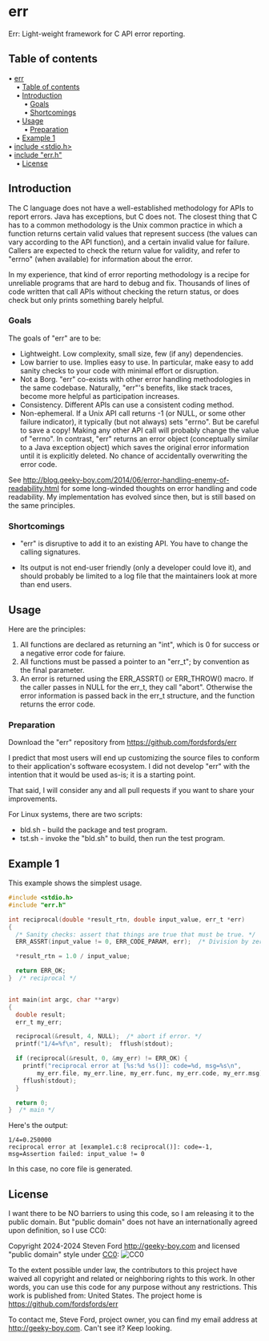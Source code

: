 # err
Err: Light-weight framework for C API error reporting.


## Table of contents

<!-- mdtoc-start -->
&bull; [err](#err)  
&nbsp;&nbsp;&nbsp;&nbsp;&bull; [Table of contents](#table-of-contents)  
&nbsp;&nbsp;&nbsp;&nbsp;&bull; [Introduction](#introduction)  
&nbsp;&nbsp;&nbsp;&nbsp;&nbsp;&nbsp;&nbsp;&nbsp;&bull; [Goals](#goals)  
&nbsp;&nbsp;&nbsp;&nbsp;&nbsp;&nbsp;&nbsp;&nbsp;&bull; [Shortcomings](#shortcomings)  
&nbsp;&nbsp;&nbsp;&nbsp;&bull; [Usage](#usage)  
&nbsp;&nbsp;&nbsp;&nbsp;&nbsp;&nbsp;&nbsp;&nbsp;&bull; [Preparation](#preparation)  
&nbsp;&nbsp;&nbsp;&nbsp;&bull; [Example 1](#example-1)  
&bull; [include <stdio.h>](#include-stdioh)  
&bull; [include "err.h"](#include-errh)  
&nbsp;&nbsp;&nbsp;&nbsp;&bull; [License](#license)  
<!-- TOC created by '../mdtoc/mdtoc.pl README.md' (see https://github.com/fordsfords/mdtoc) -->
<!-- mdtoc-end -->


## Introduction

The C language does not have a well-established methodology for
APIs to report errors.
Java has exceptions, but C does not.
The closest thing that C has to a common methodology is the Unix common
practice in which a function returns certain valid values that represent
success (the values can vary according to the API function),
and a certain invalid value for failure.
Callers are expected to check the return value for validity,
and refer to "errno" (when available) for information about the error.

In my experience, that kind of error reporting methodology is a recipe
for unreliable programs that are hard to debug and fix.
Thousands of lines of code written that call APIs without checking the
return status, or does check but only prints something barely helpful.

### Goals

The goals of "err" are to be:
* Lightweight.
Low complexity, small size, few (if any) dependencies.
* Low barrier to use.
Implies easy to use.
In particular, make easy to add sanity checks to your code with minimal
effort or disruption.
* Not a Borg.
"err" co-exists with other error handling methodologies in the same codebase.
Naturally, "err"'s benefits, like stack traces,
become more helpful as participation increases.
* Consistency.
Different APIs can use a consistent coding method.
* Non-ephemeral.
If a Unix API call returns -1 (or NULL, or some other failure indicator),
it typically (but not always) sets "errno".
But be careful to save a copy!
Making any other API call will probably change the value of  "errno".
In contrast, "err" returns an error object
(conceptually similar to a Java exception object)
which saves the original error information until it is explicitly deleted.
No chance of accidentally overwriting the error code.

See http://blog.geeky-boy.com/2014/06/error-handling-enemy-of-readability.html
for some long-winded thoughts on error handling and code readability.
My implementation has evolved since then, but is still based on the same
principles.

### Shortcomings

* "err" is disruptive to add it to an existing API.
You have to change the calling signatures.

* Its output is not end-user friendly (only a developer could love it),
and should probably be limited to a log file that the maintainers look
at more than end users.

## Usage

Here are the principles:

1. All functions are declared as returning an "int", which is 0 for
success or a negative error code for faiure.
1. All functions must be passed a pointer to an "err_t";
by convention as the final parameter.
1. An error is returned using the ERR_ASSRT() or ERR_THROW() macro.
If the caller passes in NULL for the err_t, they call "abort".
Otherwise the error information is passed back in the err_t structure,
and the function returns the error code.

### Preparation

Download the "err" repository from https://github.com/fordsfords/err

I predict that most users will end up customizing the source files to
conform to their application's software ecosystem.
I did not develop "err" with the intention that it would be used as-is;
it is a starting point.

That said, I will consider any and all pull requests if you want to
share your improvements.

For Linux systems, there are two scripts:
* bld.sh - build the package and test program.
* tst.sh - invoke the "bld.sh" to build, then run the test program.

## Example 1

This example shows the simplest usage.

```c
#include <stdio.h>
#include "err.h"

int reciprocal(double *result_rtn, double input_value, err_t *err)
{
  /* Sanity checks: assert that things are true that must be true. */
  ERR_ASSRT(input_value != 0, ERR_CODE_PARAM, err);  /* Division by zero not allowed. */

  *result_rtn = 1.0 / input_value;

  return ERR_OK;
}  /* reciprocal */


int main(int argc, char **argv)
{
  double result;
  err_t my_err;

  reciprocal(&result, 4, NULL);  /* abort if error. */
  printf("1/4=%f\n", result);  fflush(stdout);

  if (reciprocal(&result, 0, &my_err) != ERR_OK) {
  	printf("reciprocal error at [%s:%d %s()]: code=%d, msg=%s\n",
	    my_err.file, my_err.line, my_err.func, my_err.code, my_err.msg);
    fflush(stdout);
  }

  return 0;
}  /* main */
```

Here's the output:
````
1/4=0.250000
reciprocal error at [example1.c:8 reciprocal()]: code=-1, msg=Assertion failed: input_value != 0
````
In this case, no core file is generated.


## License

I want there to be NO barriers to using this code, so I am releasing it to the public domain.  But "public domain" does not have an internationally agreed upon definition, so I use CC0:

Copyright 2024-2024 Steven Ford http://geeky-boy.com and licensed
"public domain" style under
[CC0](http://creativecommons.org/publicdomain/zero/1.0/):
![CC0](https://licensebuttons.net/p/zero/1.0/88x31.png "CC0")

To the extent possible under law, the contributors to this project have
waived all copyright and related or neighboring rights to this work.
In other words, you can use this code for any purpose without any
restrictions.  This work is published from: United States.  The project home
is https://github.com/fordsfords/err

To contact me, Steve Ford, project owner, you can find my email address
at http://geeky-boy.com.  Can't see it?  Keep looking.
